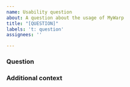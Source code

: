 ```yaml
---
name: Usability question
about: A question about the usage of MyWarp
title: "[QUESTION]"
labels: 't: question'
assignees: ''

---
```


### Question
<!-- A clear and concise description of what you are asking Ex. I have set up warp limits, but they are not working as expected. -->

### Additional context
<!-- Add any other context or screenshots illustrating your question -->
